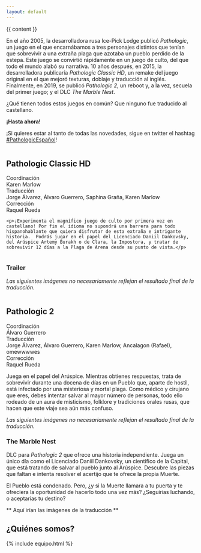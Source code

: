 ```yaml
---
layout: default
---
```


{{ content }}

En el año 2005, la desarrolladora rusa Ice-Pick Lodge publicó *Pathologic*, un juego en el que encarnábamos a tres personajes distintos que tenían que sobrevivir a una extraña plaga que azotaba un pueblo perdido de la estepa. Este juego se convirtió rápidamente en un juego de culto, del que todo el mundo alabó su narrativa. 10 años después, en 2015, la desarrolladora publicaría *Pathologic Classic HD*, un remake del juego original en el que mejoró texturas, doblaje y traducción al inglés. Finalmente, en 2019, se publicó *Pathologic 2*, un reboot y, a la vez, secuela del primer juego; y el DLC *The Marble Nest*.

¿Qué tienen todos estos juegos en común? Que ninguno fue traducido al castellano.

**¡Hasta ahora!**

¡Si quieres estar al tanto de todas las novedades, sigue en twitter el hashtag [#PathologicEspañol](https://twitter.com/hashtag/PathologicEspañol)!

<div class="ui divided stackable two column grid">
  <div class="column">
    <h2 class="ui header">Pathologic Classic HD</h2>
    <div class="ui list">
      <div class="item">
        <div class="header">Coordinación</div>
        Karen Marlow
      </div>
      <div class="item">
        <div class="header">Traducción</div>
        Jorge Álvarez, Álvaro Guerrero, Saphina Graña, Karen Marlow
      </div>
      <div class="item">
        <div class="header">Corrección</div>
        Raquel Rueda
      </div>
    </div>

    <p>¡Experimenta el magnífico juego de culto por primera vez en castellano! Por fin el idioma no supondrá una barrera para todo hispanohablante que quiera disfrutar de esta extraña e intrigante historia.  Podrás jugar en el papel del Licenciado Daniil Dankovsky, del Arúspice Artemy Burakh o de Clara, la Impostora, y tratar de sobrevivir 12 días a la Plaga de Arena desde su punto de vista.</p>
  </div>
  <div class="column">
    <h3 class="ui header">Trailer</h3>
    <p><em>Las siguientes imágenes no necesariamente reflejan el resultado final de la traducción.</em></p>
    <div class="ui embed" data-source="youtube" data-id="y1m-WUGP4Mg"></div>
  </div>
</div>

## Pathologic 2

<div class="ui list">
  <div class="item">
    <div class="header">Coordinación</div>
    Álvaro Guerrero
  </div>
  <div class="item">
    <div class="header">Traducción</div>
    Jorge Álvarez, Álvaro Guerrero, Karen Marlow, Ancalagon (Rafael), omewwwwes
  </div>
  <div class="item">
    <div class="header">Corrección</div>
    Raquel Rueda
  </div>
</div>

Juega en el papel del Arúspice. Mientras obtienes respuestas, trata de sobrevivir durante una docena de días en un Pueblo que, aparte de hostil, está infectado por una misteriosa y mortal plaga. Como médico y cirujano que eres, debes intentar salvar al mayor número de personas, todo ello rodeado de un aura de misticismo, folklore y tradiciones orales rusas, que hacen que este viaje sea aún más confuso.

*Las siguientes imágenes no necesariamente reflejan el resultado final de la traducción.*

### The Marble Nest
DLC para *Pathologic 2* que ofrece una historia independiente. Juega un único día como el Licenciado Daniil Dankovsky, un científico de la Capital, que está tratando de salvar al pueblo junto al Arúspice. Descubre las piezas que faltan e intenta resolver el acertijo que te ofrece la propia Muerte.

El Pueblo está condenado. Pero, ¿y si la Muerte llamara a tu puerta y te ofreciera la oportunidad de hacerlo todo una vez más? ¿Seguirías luchando, o aceptarías tu destino?

** Aquí irían las imágenes de la traducción ** 

<h2 id="equipo">¿Quiénes somos?</h2>

{% include equipo.html %}